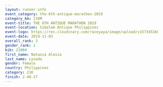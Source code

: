 ```yaml
---
layout: runner-info 
event_category: the-6th-antique-marathon-2019 
category_km: 21KM 
event-title: THE 6TH ANTIQUE MARATHON 2019 
event-location: Sibalom Antique Philippines 
event-logo: https://res.cloudinary.com/raceyaya/image/upload/v1573451689/logo/antique-marathon-2019_xvgf0s.jpg 
event-date: 2019-11-03 
overall_rank: 3
gender_rank: 1
bib: 21004
first_name: Natazsa Alexia
last_name: Lozada
gender: Female
country: Philippines
category: 21K
finish: 2-40-27
---
```

